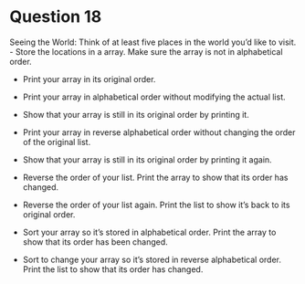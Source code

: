 <h1>Question 18</h1>

<p>Seeing the World: Think of at least five places in the world you’d like to visit.
- Store the locations in a array. Make sure the array is not in alphabetical order.

- Print your array in its original order.

- Print your array in alphabetical order without modifying the actual list.

- Show that your array is still in its original order by printing it.

- Print your array in reverse alphabetical order without changing the order of the original list.

- Show that your array is still in its original order by printing it again.

- Reverse the order of your list. Print the array to show that its order has changed.

- Reverse the order of your list again. Print the list to show it’s back to its original order.

- Sort your array so it’s stored in alphabetical order. Print the array to show that its order has been changed.

- Sort to change your array so it’s stored in reverse alphabetical order. Print the list to show that its order has changed.</p>